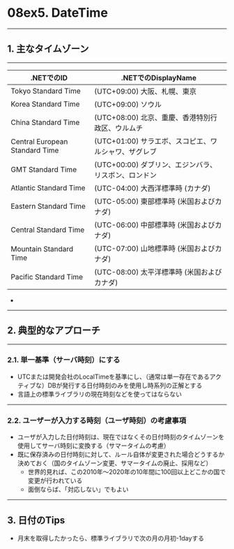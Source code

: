 # 08ex5. DateTime
________________________________________
## 1. 主なタイムゾーン
________________________________________


|.NETでのID                    |.NETでのDisplayName
|------------------------------|---------------------------
|Tokyo Standard Time           |(UTC+09:00) 大阪、札幌、東京
|Korea Standard Time           |(UTC+09:00) ソウル
|China Standard Time           |(UTC+08:00) 北京、重慶、香港特別行政区、ウルムチ
|Central European Standard Time|(UTC+01:00) サラエボ、スコピエ、ワルシャワ、ザグレブ
|GMT Standard Time             |(UTC+00:00) ダブリン、エジンバラ、リスボン、ロンドン
|Atlantic Standard Time        |(UTC-04:00) 大西洋標準時 (カナダ)
|Eastern Standard Time         |(UTC-05:00) 東部標準時 (米国およびカナダ)
|Central Standard Time         |(UTC-06:00) 中部標準時 (米国およびカナダ)
|Mountain Standard Time        |(UTC-07:00) 山地標準時 (米国およびカナダ)
|Pacific Standard Time         |(UTC-08:00) 太平洋標準時 (米国およびカナダ)

-

________________________________________
## 2. 典型的なアプローチ
________________________________________
### 2.1. 単一基準（サーバ時刻）にする

- UTCまたは開発会社のLocalTimeを基準にし、（通常は単一存在であるアクティブな）DBが発行する日付時刻のみを使用し時系列の正解とする
- 言語上の標準ライブラリの現在時刻などを使ってはならない

________________________________________
### 2.2. ユーザーが入力する時刻（ユーザ時刻）の考慮事項

- ユーザが入力した日付時刻は、現在ではなくその日付時刻のタイムゾーンを使用してサーバ時刻に変換する（サマータイムの考慮）
- 既に保存済みの日付時刻に対して、ルール自体が変更された場合どうするか決めておく（国のタイムゾーン変更、サマータイムの廃止、採用など）
    - 世界的見れば、この2010年～2020年の10年間に100回以上どこかの国で変更が行われている
    - 面倒ならば、「対応しない」でもよい

________________________________________
## 3. 日付のTips

- 月末を取得したかったら、標準ライブラリで次の月の月初-1dayする